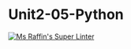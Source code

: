 # Unit2-05-Python

[![Ms Raffin's Super Linter](https://github.com/ICS3U-C-Programming-HiabGm/Unit2-05-Python/workflows/Mr%20Coxall's%20Super%20Linter/badge.svg)](https://github.com/ICS3U-C-Programming-HiabGm/Unit2-05-Python/actions/)
